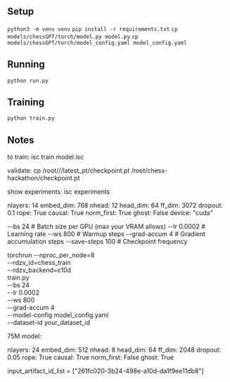 ## Setup
`python3 -m venv venv`
`pip install -r requirements.txt`
`cp models/chessGPT/torch/model.py model.py`
`cp models/chessGPT/torch/model_config.yaml model_config.yaml`


## Running
`python run.py`

## Training
`python train.py`

## Notes

to train: 
isc train model.isc

validate:
cp /root/<output>/<path>/latest_pt/checkpoint.pt /root/chess-hackathon/checkpoint.pt

show experiments:
isc experiments

nlayers: 14
embed_dim: 768
nhead: 12
head_dim: 64
ff_dim: 3072
dropout: 0.1
rope: True
causal: True
norm_first: True
ghost: False
device: "cuda"

--bs 24              # Batch size per GPU (max your VRAM allows)
--lr 0.0002          # Learning rate
--ws 800             # Warmup steps
--grad-accum 4       # Gradient accumulation steps
--save-steps 100     # Checkpoint frequency


torchrun --nproc_per_node=8 \
    --rdzv_id=chess_train \
    --rdzv_backend=c10d \
    train.py \
    --bs 24 \
    --lr 0.0002 \
    --ws 800 \
    --grad-accum 4 \
    --model-config model_config.yaml \
    --dataset-id your_dataset_id


75M model:

nlayers: 24
embed_dim: 512
nhead: 8
head_dim: 64
ff_dim: 2048
dropout: 0.05
rope: True
causal: True
norm_first: False
ghost: True

input_artifact_id_list = ["261fc020-3b24-498e-a10d-da1f9ee11db8"]